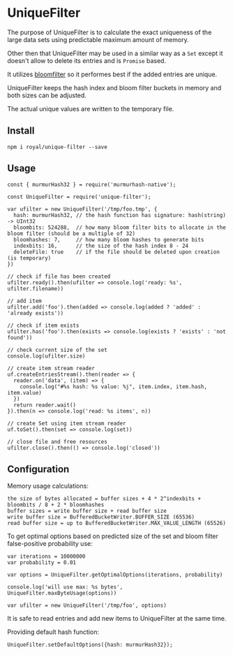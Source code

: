UniqueFilter
============

The purpose of UniqueFilter is to calculate the exact uniqueness of the large data sets using predictable maximum amount of memory.

Other then that UniqueFilter may be used in a similar way as a `Set` except it doesn't allow to delete its entries and is `Promise` based.

It utilizes [bloomfilter](https://www.npmjs.com/package/bloomfilter) so it performes best if the added entries are unique.

UniqueFilter keeps the hash index and bloom filter buckets in memory and both sizes can be adjusted.

The actual unique values are written to the temporary file.


Install
-------

```
npm i royal/unique-filter --save
```


Usage
-----

```
const { murmurHash32 } = require('murmurhash-native');

const UniqueFilter = require('unique-filter');

var ufilter = new UniqueFilter('/tmp/foo.tmp', {
  hash: murmurHash32, // the hash function has signature: hash(string) -> UInt32
  bloombits: 524288,  // how many bloom filter bits to allocate in the bloom filter (should be a multiple of 32)
  bloomhashes: 7,     // how many bloom hashes to generate bits
  indexbits: 16,      // the size of the hash index 8 - 24
  deleteFile: true    // if the file should be deleted upon creation (is temporary)
})

// check if file has been created
ufilter.ready().then(ufilter => console.log('ready: %s', ufilter.filename))

// add item
ufilter.add('foo').then(added => console.log(added ? 'added' : 'already exists'))

// check if item exists
ufilter.has('foo').then(exists => console.log(exists ? 'exists' : 'not found'))

// check current size of the set
console.log(ufilter.size)

// create item stream reader
uf.createEntriesStream().then(reader => {
  reader.on('data', (item) => {
    console.log("#%s hash: %s value: %j", item.index, item.hash, item.value)
  })
  return reader.wait()
}).then(n => console.log('read: %s items', n))

// create Set using item stream reader
uf.toSet().then(set => console.log(set))

// close file and free resources
ufilter.close().then(() => console.log('closed'))
```

Configuration
-------------

Memory usage calculations:

```
the size of bytes allocated = buffer sizes + 4 * 2^indexbits + bloombits / 8 + 2 * bloomhashes
buffer sizes = write buffer size + read buffer size
write buffer size = BufferedBucketWriter.BUFFER_SIZE (65536)
read buffer size = up to BufferedBucketWriter.MAX_VALUE_LENGTH (65526)
```

To get optimal options based on predicted size of the set and bloom filter false-positive probability use:

```
var iterations = 10000000
var probability = 0.01

var options = UniqueFilter.getOptimalOptions(iterations, probability)

console.log('will use max: %s bytes', UniqueFilter.maxByteUsage(options))

var ufilter = new UniqueFilter('/tmp/foo', options)
```

It is safe to read entries and add new items to UniqueFilter at the same time.

Providing default hash function:

```
UniqueFilter.setDefaultOptions({hash: murmurHash32});
```
